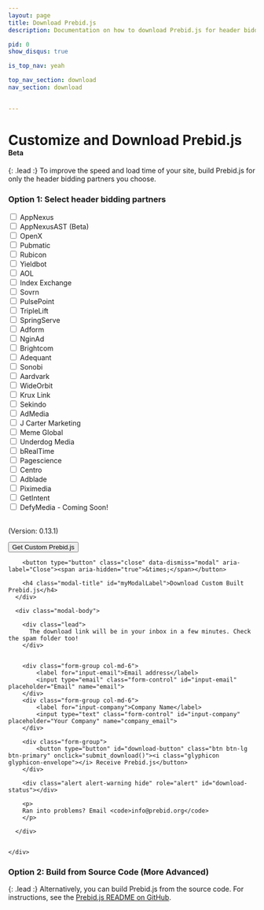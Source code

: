 ```yaml
---
layout: page
title: Download Prebid.js
description: Documentation on how to download Prebid.js for header bidding.

pid: 0
show_disqus: true

is_top_nav: yeah

top_nav_section: download
nav_section: download


---
```


<script src="https://cdn.firebase.com/js/client/2.4.2/firebase.js"></script>

<script>

$(function(){
  $('#myModal').on('show.bs.modal', function (e) {
    var form_data = get_form_data();
    if(form_data.bidders.length < 1){
      alert('Please select at least 1 bidder');
      return e.preventDefault() // stops modal from being shown
    }
    return;
  });
});

function submit_download() {
    var form_data = get_form_data();

    var alertStatus = $('#download-status');

    if (!(form_data['email'] && form_data['company'])) {
      alertStatus.html('Email and Company fields are required.');
      alertStatus.removeClass('hide');
      return;
    }
    alertStatus.addClass('hide');

    $('#download-button').html('<i class="glyphicon glyphicon-send"></i> Sending Request...').addClass('disabled');
    alertStatus.html('Request sent! Please hang tight, this might take a few minutes.');
    alertStatus.removeClass('hide');
    $.ajax({
        type: "POST",
        url: "http://client-test.devnxs.net/prebid",
        //dataType: 'json',
        data: form_data
    })
    .done(function() {
      var buttn = $('#download-button');
      //buttn.addClass('btn-success');
      buttn.html('<i class="glyphicon glyphicon-ok"></i> Email Sent!');
      console.log('Succeeded!');
      alertStatus.addClass('hide');
    })
    .fail(function(e) {
      errorO = e;
      console.log(e);
      var buttn = $('#download-button');
      buttn.html('<i class="glyphicon glyphicon-envelope"></i> Receive Prebid.js');
      buttn.removeClass('disabled');
      alert('Ran into an issue.'); // + e.responseText
    });

    newDownload(form_data['email'], form_data['company'], form_data['bidders']);
}

function get_form_data() {
    var bidders = [];

    var bidder_check_boxes = $('.bidder-check-box');
    for (var i = 0; i < bidder_check_boxes.length; i++) {
        var box = bidder_check_boxes[i];
        if (box.checked) {
            bidders.push(box.getAttribute('bidderCode'));
        }
    }

    var form_data = {};
    form_data['email'] = $('#input-email').val();
    form_data['company'] = $('#input-company').val();
    form_data['bidders'] = bidders;

    return form_data;
}


</script>

<style>
.disabled {
  color: #aaa;
}
</style>

<div class="bs-docs-section" markdown="1">

# Customize and Download Prebid.js <span class="label label-warning" style="font-size:14px">Beta</span>

{: .lead :}
To improve the speed and load time of your site, build Prebid.js for only the header bidding partners you choose.

### Option 1: Select header bidding partners


<form>
<div class="row">
<div class="col-md-4">
  <div class="checkbox">
    <label>
      <input type="checkbox" bidderCode="appnexus" class="bidder-check-box"> AppNexus
    </label>
  </div>
</div>

<div class="col-md-4">
  <div class="checkbox">
    <label>
      <input type="checkbox" bidderCode="appnexusAst" class="bidder-check-box"> AppNexusAST (Beta)
    </label>
  </div>
</div>

<div class="col-md-4">
  <div class="checkbox">
    <label>
      <input type="checkbox" bidderCode="openx" class="bidder-check-box"> OpenX
    </label>
  </div>
</div>

<div class="col-md-4">
  <div class="checkbox">
    <label>
      <input type="checkbox" bidderCode="pubmatic" class="bidder-check-box"> Pubmatic
    </label>
  </div>
</div>

<div class="col-md-4">
  <div class="checkbox">
    <label>
      <input type="checkbox" bidderCode="rubicon" class="bidder-check-box"> Rubicon
    </label>
  </div>
</div>

<div class="col-md-4">
  <div class="checkbox">
    <label>
      <input type="checkbox" bidderCode="yieldbot" class="bidder-check-box"> Yieldbot
    </label>
  </div>
</div>

<div class="col-md-4">
  <div class="checkbox">
    <label>
      <input type="checkbox" bidderCode="aol" class="bidder-check-box"> AOL
    </label>
  </div>
</div>

<div class="col-md-4">
  <div class="checkbox">
    <label>
      <input type="checkbox" bidderCode="indexExchange" class="bidder-check-box"> Index Exchange
    </label>
  </div>
</div>

<div class="col-md-4">
  <div class="checkbox">
    <label>
      <input type="checkbox" bidderCode="sovrn" class="bidder-check-box"> Sovrn
    </label>
  </div>
</div>

<div class="col-md-4">
  <div class="checkbox">
    <label>
      <input type="checkbox" bidderCode="pulsepoint" class="bidder-check-box"> PulsePoint
    </label>
  </div>
</div>

<div class="col-md-4">
  <div class="checkbox">
    <label>
      <input type="checkbox" bidderCode="triplelift" class="bidder-check-box"> TripleLift
    </label>
  </div>
</div>

<div class="col-md-4">
  <div class="checkbox">
    <label>
      <input type="checkbox" bidderCode="springserve" class="bidder-check-box"> SpringServe
    </label>
  </div>
</div>

<div class="col-md-4">
  <div class="checkbox">
    <label>
      <input type="checkbox" bidderCode="adform" class="bidder-check-box"> Adform
    </label>
  </div>
</div>

<div class="col-md-4">
  <div class="checkbox">
    <label>
      <input type="checkbox" bidderCode="nginad" class="bidder-check-box"> NginAd
    </label>
  </div>
</div>

<div class="col-md-4">
  <div class="checkbox">
    <label>
      <input type="checkbox" bidderCode="brightcom" class="bidder-check-box"> Brightcom
    </label>
  </div>
</div>

<div class="col-md-4">
  <div class="checkbox">
    <label>
      <input type="checkbox" bidderCode="adequant" class="bidder-check-box"> Adequant
    </label>
  </div>
</div>

<div class="col-md-4">
  <div class="checkbox">
    <label>
      <input type="checkbox" bidderCode="sonobi" class="bidder-check-box"> Sonobi
    </label>
  </div>
</div>

  <div class="col-md-4">
    <div class="checkbox">
      <label>
        <input type="checkbox" bidderCode="aardvark" class="bidder-check-box"> Aardvark
      </label>
    </div>
  </div>

  <div class="col-md-4">
    <div class="checkbox">
      <label>
        <input type="checkbox" bidderCode="wideorbit" class="bidder-check-box"> WideOrbit
      </label>
    </div>
  </div>

  <div class="col-md-4">
    <div class="checkbox">
      <label>
        <input type="checkbox" bidderCode="kruxlink" class="bidder-check-box"> Krux Link
      </label>
    </div>
  </div>

  <div class="col-md-4">
    <div class="checkbox">
      <label>
        <input type="checkbox" bidderCode="sekindo" class="bidder-check-box"> Sekindo
      </label>
    </div>
  </div>

  <div class="col-md-4">
    <div class="checkbox">
      <label>
        <input type="checkbox" bidderCode="admedia" class="bidder-check-box"> AdMedia
      </label>
    </div>
  </div>

  <div class="col-md-4">
    <div class="checkbox">
      <label>
        <input type="checkbox" bidderCode="jcm" class="bidder-check-box"> J Carter Marketing
      </label>
    </div>
  </div>

  <div class="col-md-4">
    <div class="checkbox">
      <label>
        <input type="checkbox" bidderCode="memeglobal" class="bidder-check-box"> Meme Global
      </label>
    </div>
  </div>

  <div class="col-md-4">
    <div class="checkbox">
      <label>
        <input type="checkbox" bidderCode="underdogmedia" class="bidder-check-box"> Underdog Media
      </label>
    </div>
  </div>

  <div class="col-md-4">
    <div class="checkbox">
      <label>
        <input type="checkbox" bidderCode="brealtime" class="bidder-check-box"> bRealTime
      </label>
    </div>
  </div>

  <div class="col-md-4">
    <div class="checkbox">
      <label>
        <input type="checkbox" bidderCode="pagescience" class="bidder-check-box"> Pagescience
      </label>
    </div>
  </div>

  <div class="col-md-4">
    <div class="checkbox">
      <label>
        <input type="checkbox" bidderCode="centro" class="bidder-check-box"> Centro
      </label>
    </div>
  </div>

  <div class="col-md-4">
    <div class="checkbox">
      <label>
        <input type="checkbox" bidderCode="adblade" class="bidder-check-box"> Adblade
      </label>
    </div>
  </div>

  <div class="col-md-4">
    <div class="checkbox">
      <label>
        <input type="checkbox" bidderCode="piximedia" class="bidder-check-box"> Piximedia
      </label>
    </div>
  </div>

  <div class="col-md-4">
    <div class="checkbox">
      <label>
        <input type="checkbox" bidderCode="getintent" class="bidder-check-box"> GetIntent
      </label>
    </div>
  </div>

  <div class="col-md-4">
    <div class="checkbox">
      <label>
        <input type="checkbox" bidderCode="defymedia" class="bidder-check-box"> DefyMedia - Coming Soon!
      </label>
    </div>
  </div>






</div>

<br>
<p>
(Version: 0.13.1)
</p>

<div class="form-group">

  <button type="button" class="btn btn-lg btn-primary" data-toggle="modal" data-target="#myModal">Get Custom Prebid.js</button>

</div>

</form>

</div>



<!-- Modal -->
<div class="modal fade" id="myModal" tabindex="-1" role="dialog" aria-labelledby="myModalLabel">
  <div class="modal-dialog" role="document">
    <div class="modal-content">
      <div class="modal-header">

        <button type="button" class="close" data-dismiss="modal" aria-label="Close"><span aria-hidden="true">&times;</span></button>

        <h4 class="modal-title" id="myModalLabel">Download Custom Built Prebid.js</h4>
      </div>

      <div class="modal-body">

        <div class="lead">
          The download link will be in your inbox in a few minutes. Check the spam folder too!
        </div>


        <div class="form-group col-md-6">
            <label for="input-email">Email address</label>
            <input type="email" class="form-control" id="input-email" placeholder="Email" name="email">
        </div>
        <div class="form-group col-md-6">
            <label for="input-company">Company Name</label>
            <input type="text" class="form-control" id="input-company" placeholder="Your Company" name="company_email">
        </div>

        <div class="form-group">
            <button type="button" id="download-button" class="btn btn-lg btn-primary" onclick="submit_download()"><i class="glyphicon glyphicon-envelope"></i> Receive Prebid.js</button>
        </div>

        <div class="alert alert-warning hide" role="alert" id="download-status"></div>

        <p>
        Ran into problems? Email <code>info@prebid.org</code>
        </p>

      </div>


    </div>
  </div>
</div>


<div class="bs-docs-section" markdown="1">

### Option 2: Build from Source Code (More Advanced)

{: .lead :}
Alternatively, you can build Prebid.js from the source code.  For instructions, see the [Prebid.js README on GitHub](https://github.com/prebid/Prebid.js/blob/master/README.md).
